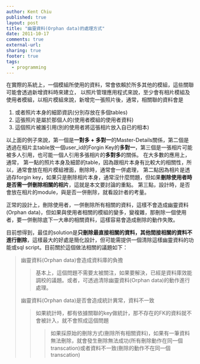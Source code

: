 ```yaml
---
author: Kent Chiu
published: true
layout: post
title: "幽靈資料(Orphan data)的處理方式"
date: 2011-10-17
comments: true
external-url:
sharing: true
footer: true
tags:
  - programming
---
```




在實際的系統上，一個模組所使用的資料，常會依賴於所多其他的模組，這些關聯可能會透過新增資料時來建立，
以照片管理應用程式來說，至少會有相片模組及使用者模組，以相片模組來說，新增完一張照片後，通常，相關聯的資料會是

1.  或者照片本身的細節資訊(分別存放在多個tables)
2.  這張照片是屬於那個人的(使用者模組的使用者資料)
3.  這個照片被誰引用(別的使用者將這張相片放入自已的相本)

以上面的例子來說，第一個是**一對多 +
多對一**的Master-Details關係，第二個是透過在相片主table放一個user\_id的Forgin
Key的**多對一**，第三個是一張相片可能被多人引用，也可能一個人引用多張相片的**多對多**的關係。
在大多數的應用上，通常，
第一點的照片本身及細節的table，因為跟相片本身有比較大的相關性，所以，通常會放在相片模組裡面，刪除時，通常會一併處理，
第二點因為相片是透過存forgin
key，如果只是刪除相片本身，通常沒什麼問題，但如果**刪除使用者時是否需一併刪除相關的相片**，這就是本文要討論的重點。
第三點，設計時，是否會放在相片的module，與是否一併刪除，就看設計者的考量。

正常的設計上，刪除使用者，一併刪除所有相關的資料，這樣不會造成幽靈資料(Orphan
data)，但如果與使用者相關的模組的變多，變複雜，那刪除一個使用者，要一併刪除底下一大串的相關資料，這樣容易會造成刪除的動作失敗。

目前想得到，最佳的solution是**只刪除最直接相關的資料，其他間接相關的資料不進行刪除**，這樣最大的好處是簡化設計，但可能需提供一個清除這樣幽靈資料的功能或sql
script。目前關於這個做法相關的議題如下：

> 幽靈資料(Orphan data)會造成資料庫的負擔
>
> > 基本上，這個問題不需要太被關注，如果要解決，已經是資料庫效能調校的議題。或者，可透過清除幽靈資料(Orphan
> > data)的動作進行處理。
>
> 幽靈資料(Orphan data)是否會造成統計異常，資料不一致
>
> > 如果統計時，都有依據關聯的key做統計，那不存在的FK的資料就不會被計入，就不會照成這個問題
> >
> > > 如果採原始的刪除方式(刪除所有相關資料)，如果有一筆資料無法刪除，就會發生刪除無法成功(所有刪除動作在同一個transcation)或者資料不一致(刪除的動作不在同一個transcation)

